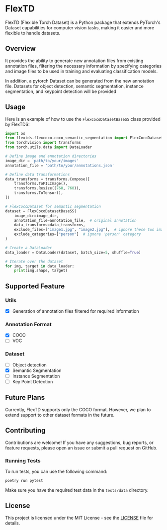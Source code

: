 # FlexTD

FlexTD (Flexible Torch Dataset) is a Python package that extends PyTorch's Dataset capabilities for computer vision
tasks, making it easier and more flexible to handle datasets.

## Overview

It provides the ability to generate new annotation files from existing annotation files, filtering the necessary
information by specifying categories and image files to be used in training and evaluating classification models.

In addition, a pytorch Dataset can be generated from the new annotation file.
Datasets for object detection, semantic segmentation, instance segmentation, and keypoint detection will be provided

## Usage

Here is an example of how to use the `FlexCocoDatasetBaseSS` class provided by FlexTDS:

```python
import os
from flextds.flexcoco.coco_semantic_segmentation import FlexCocoDatasetBaseSS
from torchvision import transforms
from torch.utils.data import DataLoader

# Define image and annotation directories
image_dir = 'path/to/your/images'
annotation_file = 'path/to/your/annotations.json'

# Define data transformations
data_transforms = transforms.Compose([
    transforms.ToPILImage(),
    transforms.Resize((768, 768)),
    transforms.ToTensor(),
])

# FlexCocoDataset for semantic segmentation
dataset = FlexCocoDatasetBaseSS(
    image_dir=image_dir,
    annotation_file=annotation_file,  # original annotation
    data_transforms=data_transforms,
    exclude_files=["image1.jpg", "image2.jpg"],  # ignore these two images
    exclude_categories=["person"]  # ignore 'person' category
)

# Create a DataLoader
data_loader = DataLoader(dataset, batch_size=5, shuffle=True)

# Iterate over the dataset
for img, target in data_loader:
    print(img.shape, target)
```

## Supported Feature

### Utils

- [x] Generation of annotation files filtered for required information

### Annotation Format

- [x] COCO
- [ ] VOC

### Dataset

- [ ] Object detection
- [x] Semantic Segmentation
- [ ] Instance Segmentation
- [ ] Key Point Detection

## Future Plans

Currently, FlexTD supports only the COCO format.
However, we plan to extend support to other dataset formats in the future.

## Contributing

Contributions are welcome!
If you have any suggestions, bug reports, or feature requests, please open an issue or submit a pull request on GitHub.

### Running Tests

To run tests, you can use the following command:

```bash
poetry run pytest
```

Make sure you have the required test data in the `tests/data` directory.

## License

This project is licensed under the MIT License - see the [LICENSE](LICENSE) file for details.
